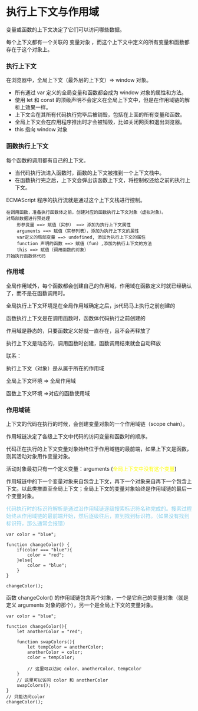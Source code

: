 # 执行上下文与作用域

变量或函数的上下文决定了它们可以访问哪些数据。

每个上下文都有一个关联的 变量对象 ，而这个上下文中定义的所有变量和函数都存在于这个对象上。

### 执行上下文

在浏览器中，全局上下文（最外层的上下文）=> window 对象。

- 所有通过 var 定义的全局变量和函数都会成为 window 对象的属性和方法。
- 使用 let 和 const  的顶级声明不会定义在全局上下文中，但是在作用域链的解析上效果一样。
- 上下文会在其所有代码执行完毕后被销毁，包括在上面的所有变量和函数。
- 全局上下文会在应用程序推出时才会被销毁，比如关闭网页和退出浏览器。
- this 指向 window 对象 

### 函数执行上下文

每个函数的调用都有自己的上下文。

- 当代码执行流进入函数时，函数的上下文被推到一个上下文栈中。
- 在函数执行完之后，上下文会弹出该函数上下文，将控制权还给之前的执行上下文。

ECMAScript 程序的执行流就是通过这个上下文栈进行控制。

```
在调用函数，准备执行函数体之前，创建对应的函数执行上下文对象（虚拟对象）。
对局部数据进行预处理
	形参变量 ==> 赋值（实参） ==> 添加为执行上下文属性
	arguments ==> 赋值（实参列表），添加为执行上下文的属性
	var定义的局部变量 ==> undefined, 添加为执行上下文的属性
	function 声明的函数 ==> 赋值（fun）,添加为执行上下文的方法
	this ==> 赋值（调用函数的对象）
开始执行函数体代码
```

### 作用域

全局作用域外，每个函数都会创建自己的作用域，作用域在函数定义时就已经确认了，而不是在函数调用时。

全局执行上下文环境是在全局作用域确定之后，js代码马上执行之前创建的

函数执行上下文是在调用函数时，函数体代码执行之前创建的

作用域是静态的，只要函数定义好就一直存在，且不会再释放了

执行上下文是动态的，调用函数时创建，函数调用结束就会自动释放

联系：

执行上下文（对象）是从属于所在的作用域

全局上下文环境 => 全局作用域

函数上下文环境 =>对应的函数使用域



### 作用域链

上下文的代码在执行的时候，会创建变量对象的一个作用域链（scope chain）。

作用域链决定了各级上下文中代码的访问变量和函数时的顺序。

代码正在执行的上下文变量对象始终位于作用域链的最前端，如果上下文是函数，则其活动对象用作变量对象。

活动对象最初只有一个定义变量：arguments (<span style="color:yellow">全局上下文中没有这个变量</span>)

作用域链中的下一个变量对象来自包含上下文，再下一个对象来自再下一个包含上下文。以此类推直至全局上下文；全局上下文的变量对象始终是作用域链的最后一个变量对象。

<span style="color:skyblue">代码执行时的标识符解析是通过沿作用域链逐级搜索标识符名称完成的。搜索过程始终从作用域链的最前端开始，然后逐级往后，直到找到标识符。（如果没有找到标识符，那么通常会报错）</span>

```
var color = "blue";

function changeColor() {
	if(color === "blue"){
		color = "red";
	}else{
		color = "blue";
	}
}

changeColor();
```

函数 changeColor() 的作用域链包含两个对象，一个是它自己的变量对象（就是定义 arguments 对象的那个），另一个是全局上下文的变量对象。

```
var color = "blue";

function changeColor(){
	let anotherColor = "red";
	
	function swapColors(){
		let tempColor = anotherColor;
		anotherColor = color;
		color = tempColor;
		
		// 这里可以访问 color、anotherColor、tempColor
	}
	// 这里可以访问 color 和 anotherColor
	swapColors();
}
// 只能访问color
changeColor();
```












